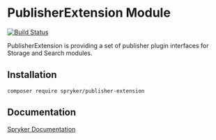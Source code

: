 # PublisherExtension Module
[![Build Status](https://travis-ci.org/spryker/publisher-extension.svg)](https://travis-ci.org/spryker/publisher-extension)

PublisherExtension is providing a set of publisher plugin interfaces for Storage and Search modules.

## Installation

```
composer require spryker/publisher-extension
```

## Documentation

[Spryker Documentation](https://documentation.spryker.com/module_guide/overview.htm)
